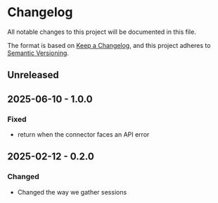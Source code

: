 # Changelog

All notable changes to this project will be documented in this file.

The format is based on [Keep a Changelog](https://keepachangelog.com/en/1.0.0/),
and this project adheres to [Semantic Versioning](https://semver.org/spec/v2.0.0.html).

## Unreleased

## 2025-06-10 - 1.0.0

### Fixed

- return when the connector faces an API error 

## 2025-02-12 - 0.2.0

### Changed

- Changed the way we gather sessions
